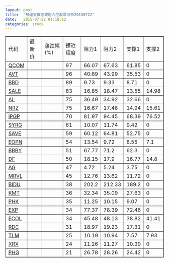 ```yaml
---
layout: post
title:  "触碰支撑位或阻力位股票分析20150722"
date:   2015-07-22 01:18:12
categories: stock
---
```

<script type="text/javascript">
var stockList = []
stockList.push('gb_qcom');
stockList.push('gb_avt');
stockList.push('gb_bbd');
stockList.push('gb_sale');
stockList.push('gb_al');
stockList.push('gb_nrz');
stockList.push('gb_ipgp');
stockList.push('gb_syrg');
stockList.push('gb_save');
stockList.push('gb_eopn');
stockList.push('gb_bbby');
stockList.push('gb_df');
stockList.push('gb_ag');
stockList.push('gb_mrvl');
stockList.push('gb_bidu');
stockList.push('gb_kmt');
stockList.push('gb_phk');
stockList.push('gb_exp');
stockList.push('gb_ecol');
stockList.push('gb_rdc');
stockList.push('gb_tlm');
stockList.push('gb_xrx');
stockList.push('gb_phg');
</script>
<table border="1">
 <tr>
 <td>代码</td>
 <td>最新价</td>
 <td>涨跌幅(%)</td>
 <td>接近程度</td>
 <td>阻力1</td>
 <td>阻力2</td>
 <td>支撑1</td>
 <td>支撑2</td>
</tr>
  <tr id="qcom" class="red">
  <td><a href="http://stock.finance.sina.com.cn/usstock/quotes/QCOM.html" target="_blank">QCOM</a></td><td></td><td></td><td>97</td><td>66.07</td><td>67.63</td><td>61.85</td><td>0</td></tr>
  <tr id="avt" class="red">
  <td><a href="http://stock.finance.sina.com.cn/usstock/quotes/AVT.html" target="_blank">AVT</a></td><td></td><td></td><td>96</td><td>40.69</td><td>43.99</td><td>35.53</td><td>0</td></tr>
  <tr id="bbd" class="green">
  <td><a href="http://stock.finance.sina.com.cn/usstock/quotes/BBD.html" target="_blank">BBD</a></td><td></td><td></td><td>89</td><td>9.73</td><td>9.33</td><td>8.71</td><td>0</td></tr>
  <tr id="sale" class="red">
  <td><a href="http://stock.finance.sina.com.cn/usstock/quotes/SALE.html" target="_blank">SALE</a></td><td></td><td></td><td>83</td><td>16.85</td><td>18.47</td><td>13.55</td><td>14.98</td></tr>
  <tr id="al" class="red">
  <td><a href="http://stock.finance.sina.com.cn/usstock/quotes/AL.html" target="_blank">AL</a></td><td></td><td></td><td>75</td><td>36.49</td><td>34.92</td><td>32.66</td><td>0</td></tr>
  <tr id="nrz" class="green">
  <td><a href="http://stock.finance.sina.com.cn/usstock/quotes/NRZ.html" target="_blank">NRZ</a></td><td></td><td></td><td>75</td><td>16.67</td><td>17.48</td><td>14.94</td><td>15.61</td></tr>
  <tr id="ipgp" class="red">
  <td><a href="http://stock.finance.sina.com.cn/usstock/quotes/IPGP.html" target="_blank">IPGP</a></td><td></td><td></td><td>70</td><td>81.97</td><td>94.45</td><td>68.39</td><td>76.52</td></tr>
  <tr id="syrg" class="red">
  <td><a href="http://stock.finance.sina.com.cn/usstock/quotes/SYRG.html" target="_blank">SYRG</a></td><td></td><td></td><td>61</td><td>10.07</td><td>11.74</td><td>9.42</td><td>0</td></tr>
  <tr id="save" class="red">
  <td><a href="http://stock.finance.sina.com.cn/usstock/quotes/SAVE.html" target="_blank">SAVE</a></td><td></td><td></td><td>59</td><td>60.12</td><td>64.81</td><td>52.75</td><td>0</td></tr>
  <tr id="eopn" class="green">
  <td><a href="http://stock.finance.sina.com.cn/usstock/quotes/EOPN.html" target="_blank">EOPN</a></td><td></td><td></td><td>54</td><td>13.54</td><td>9.72</td><td>8.55</td><td>7.1</td></tr>
  <tr id="bbby" class="red">
  <td><a href="http://stock.finance.sina.com.cn/usstock/quotes/BBBY.html" target="_blank">BBBY</a></td><td></td><td></td><td>51</td><td>67.77</td><td>71.2</td><td>62.3</td><td>0</td></tr>
  <tr id="df" class="red">
  <td><a href="http://stock.finance.sina.com.cn/usstock/quotes/DF.html" target="_blank">DF</a></td><td></td><td></td><td>50</td><td>18.15</td><td>17.9</td><td>16.77</td><td>14.8</td></tr>
  <tr id="ag" class="green">
  <td><a href="http://stock.finance.sina.com.cn/usstock/quotes/AG.html" target="_blank">AG</a></td><td></td><td></td><td>47</td><td>4.72</td><td>5.24</td><td>3.75</td><td>0</td></tr>
  <tr id="mrvl" class="red">
  <td><a href="http://stock.finance.sina.com.cn/usstock/quotes/MRVL.html" target="_blank">MRVL</a></td><td></td><td></td><td>45</td><td>12.76</td><td>13.62</td><td>11.72</td><td>0</td></tr>
  <tr id="bidu" class="green">
  <td><a href="http://stock.finance.sina.com.cn/usstock/quotes/BIDU.html" target="_blank">BIDU</a></td><td></td><td></td><td>38</td><td>202.2</td><td>212.33</td><td>189.2</td><td>0</td></tr>
  <tr id="kmt" class="red">
  <td><a href="http://stock.finance.sina.com.cn/usstock/quotes/KMT.html" target="_blank">KMT</a></td><td></td><td></td><td>36</td><td>32.34</td><td>35.09</td><td>27.63</td><td>0</td></tr>
  <tr id="phk" class="green">
  <td><a href="http://stock.finance.sina.com.cn/usstock/quotes/PHK.html" target="_blank">PHK</a></td><td></td><td></td><td>35</td><td>11.25</td><td>10.15</td><td>9.07</td><td>0</td></tr>
  <tr id="exp" class="red">
  <td><a href="http://stock.finance.sina.com.cn/usstock/quotes/EXP.html" target="_blank">EXP</a></td><td></td><td></td><td>34</td><td>77.37</td><td>78.39</td><td>72.46</td><td>0</td></tr>
  <tr id="ecol" class="red">
  <td><a href="http://stock.finance.sina.com.cn/usstock/quotes/ECOL.html" target="_blank">ECOL</a></td><td></td><td></td><td>34</td><td>45.48</td><td>48.13</td><td>38.82</td><td>41.41</td></tr>
  <tr id="rdc" class="green">
  <td><a href="http://stock.finance.sina.com.cn/usstock/quotes/RDC.html" target="_blank">RDC</a></td><td></td><td></td><td>31</td><td>18.97</td><td>19.23</td><td>17.31</td><td>0</td></tr>
  <tr id="tlm" class="green">
  <td><a href="http://stock.finance.sina.com.cn/usstock/quotes/TLM.html" target="_blank">TLM</a></td><td></td><td></td><td>25</td><td>10.19</td><td>10.94</td><td>7.57</td><td>7.93</td></tr>
  <tr id="xrx" class="green">
  <td><a href="http://stock.finance.sina.com.cn/usstock/quotes/XRX.html" target="_blank">XRX</a></td><td></td><td></td><td>24</td><td>11.26</td><td>11.27</td><td>10.39</td><td>0</td></tr>
  <tr id="phg" class="red">
  <td><a href="http://stock.finance.sina.com.cn/usstock/quotes/PHG.html" target="_blank">PHG</a></td><td></td><td></td><td>21</td><td>26.78</td><td>28.26</td><td>24.42</td><td>0</td></tr>
</table>
